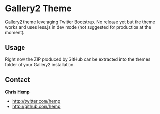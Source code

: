 Gallery2 Theme
=================

[Gallery2][] theme leveraging Twitter Bootstrap.  No release yet but the theme works and uses less.js in dev mode (not suggested for production at the moment).

Usage
-----

Right now the ZIP produced by GitHub can be extracted into the themes folder of your Gallery2 installation.

Contact
-----

**Chris Hemp**

+ http://twitter.com/hemp
+ http://github.com/hemp

[Gallery2]:	http://gallery.menalto.com/
